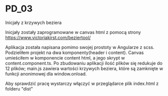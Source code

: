 # PD_03
Inicjały z krzywych beziera

Inicjały zostały zaprogramowane w canvas html z pomocą strony https://www.victoriakirst.com/beziertool/

Aplikacja została napisana pomimo swojej prostoty w Angularze z scss. Podzieliłem projekt na dwa komponenty(header i content). Canvas umieściłem w komponencie content html, a jego skrypt w content.component.ts. Po zbudowaniu aplikacji ilość plików się redukuje do 12 plików; main.js zawiera wartości krzywych beziera, które są zamknięte w funkcji anonimowej dla window.onload.

Aby sprawdzić pracę wystarczy włączyć w przeglądarce plik index.html z folderu "dist"

